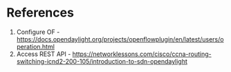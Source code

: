 # References

1. Configure OF - https://docs.opendaylight.org/projects/openflowplugin/en/latest/users/operation.html
2. Access REST API - https://networklessons.com/cisco/ccna-routing-switching-icnd2-200-105/introduction-to-sdn-opendaylight

